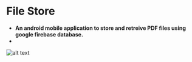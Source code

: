 # File Store

- **An android mobile application to store and retreive PDF files using google firebase database.**
- 
![alt text](https://github.com/Manish8798/File-Store/edit/master/screenshots/FileStore.jpeg)
